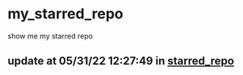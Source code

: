 # my_starred_repo
show me my starred repo

update at 05/31/22 12:27:49 in [starred_repo](./index.html)
---

